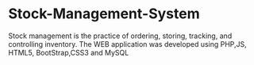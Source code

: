 # Stock-Management-System
Stock management is the practice of ordering, storing, tracking, and controlling inventory. The WEB application was developed using PHP,JS, HTML5, BootStrap,CSS3 and MySQL
